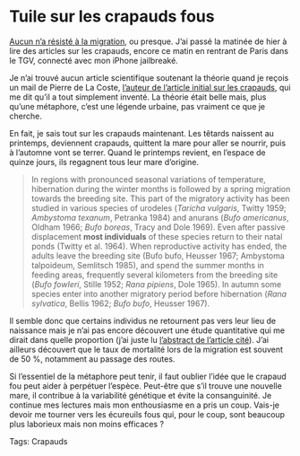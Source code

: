 # Tuile sur les crapauds fous

[Aucun n’a résisté à la migration](http://blog.tcrouzet.com/2009/04/02/les-crapauds-fous/), ou presque. J’ai passé la matinée de hier à lire des articles sur les crapauds, encore ce matin en rentrant de Paris dans le TGV, connecté avec mon iPhone jailbreaké.<span id="more-5315"></span>

Je n’ai trouvé aucun article scientifique soutenant la théorie quand je reçois un mail de Pierre de La Coste, [l’auteur de l’article initial sur les crapauds](http://hyperrepublique.blogs.com/public/2008/06/la-thorie-du-cr.html), qui me dit qu’il a tout simplement inventé. La théorie était belle mais, plus qu’une métaphore, c’est une légende urbaine, pas vraiment ce que je cherche.

En fait, je sais tout sur les crapauds maintenant. Les têtards naissent au printemps, deviennent crapauds, quittent la mare pour aller se nourrir, puis à l’automne vont se terrer. Quand le printemps revient, en l’espace de quinze jours, ils regagnent tous leur mare d’origine.

> In regions with pronounced seasonal variations of temperature, hibernation during the winter months is followed by a spring migration towards the breeding site. This part of the migratory activity has been studied in various species of urodeles (*Taricha vulgaris*, Twitty 1959; *Ambystoma texanum*, Petranka 1984) and anurans (*Bufo americanus*, Oldham 1966; *Bufo boreas*, Tracy and Dole 1969). Even after passive displacement **most individuals** of these species return to their natal ponds (Twitty et al. 1964). When reproductive activity has ended, the adults leave the breeding site (Bufo bufo, Heusser 1967; Ambystoma talpoideum, Semlitsch 1985), and spend the summer months in feeding areas, frequently several kilometers from the breeding site (*Bufo fowIeri*, Stille 1952; *Rana pipiens*, Dole 1965). In autumn some species enter into another migratory period before hibernation (*Rana sylvatica*, Bellis 1962; *Bufo bufo*, Heusser 1967).

Il semble donc que certains individus ne retournent pas vers leur lieu de naissance mais je n’ai pas encore découvert une étude quantitative qui me dirait dans quelle proportion (j’ai juste lu [l’abstract de l’article cité](http://www.springerlink.com/content/l7742r2401507863/)). J’ai ailleurs découvert que le taux de mortalité lors de la migration est souvent de 50 %, notamment au passage des routes.

Si l’essentiel de la métaphore peut tenir, il faut oublier l’idée que le crapaud fou peut aider à perpétuer l’espèce. Peut-être que s’il trouve une nouvelle mare, il contribue à la variabilité génétique et évite la consanguinité. Je continue mes lectures mais mon enthousiasme en a pris un coup. Vais-je devoir me tourner vers les écureuils fous qui, pour le coup, sont beaucoup plus laborieux mais non moins efficaces ?

Tags: Crapauds